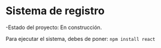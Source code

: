 <h1> Sistema de registro </h1>

-Estado del proyecto: En construcción.

Para ejecutar el sistema, debes de poner: 
```npm install react ```
